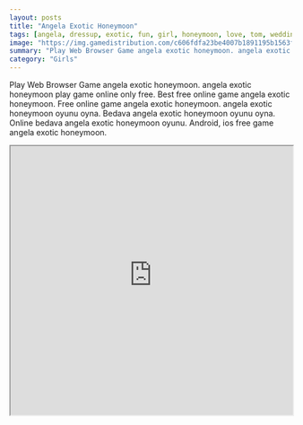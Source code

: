 ```yaml
---
layout: posts
title: "Angela Exotic Honeymoon"
tags: [angela, dressup, exotic, fun, girl, honeymoon, love, tom, wedding, free, online, games, oyna, game, free, games, play, play, games]
image: "https://img.gamedistribution.com/c606fdfa23be4007b1891195b1563f3d.jpg"
summary: "Play Web Browser Game angela exotic honeymoon. angela exotic honeymoon play game online only free. Best free online game angela exotic honeymoon. Free online game angela exotic honeymoon. angela exotic honeymoon oyunu oyna. Bedava angela exotic honeymoon oyunu oyna. Online bedava angela exotic honeymoon oyunu. Android, ios free game angela exotic honeymoon."
category: "Girls"
---
```


Play Web Browser Game angela exotic honeymoon. angela exotic honeymoon play game online only free. Best free online game angela exotic honeymoon. Free online game angela exotic honeymoon. angela exotic honeymoon oyunu oyna. Bedava angela exotic honeymoon oyunu oyna. Online bedava angela exotic honeymoon oyunu. Android, ios free game angela exotic honeymoon.

<iframe width="100%" height="480px;" src="https://flash.gamedistribution.com?game=c606fdfa23be4007b1891195b1563f3d"></iframe>